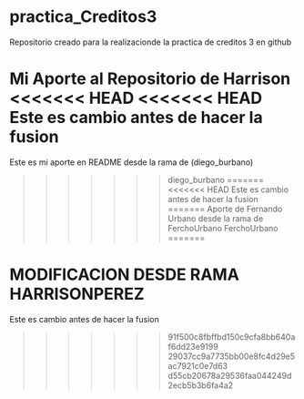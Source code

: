 # practica_Creditos3
Repositorio creado para la realizacionde la practica de creditos 3 en github

Mi Aporte al Repositorio de Harrison
<<<<<<< HEAD
<<<<<<< HEAD
Este es cambio antes de hacer la fusion 
=======



Este es mi aporte en README desde la rama de (diego_burbano)
>>>>>>> diego_burbano
=======
<<<<<<< HEAD
Este es cambio antes de hacer la fusion 
=======
Aporte de Fernando Urbano desde la rama de FerchoUrbano
>>>>>>> FerchoUrbano
=======

MODIFICACION DESDE RAMA HARRISONPEREZ
=======
Este es cambio antes de hacer la fusion 
>>>>>>> 91f500c8fbffbd150c9cfa8bb640af6dd23e9199
>>>>>>> 29037cc9a7735bb00e8fc4d29e5ac7921c0e7d63
>>>>>>> d55cb20678a29536faa044249d2ecb5b3b6fa4a2
